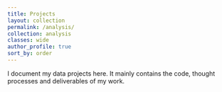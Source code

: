 ```yaml
---
title: Projects
layout: collection
permalink: /analysis/
collection: analysis
classes: wide
author_profile: true
sort_by: order
---
```


I document my data projects here. It mainly contains the code, thought processes and deliverables of my work.